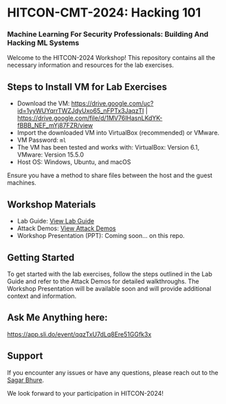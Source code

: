 # HITCON-CMT-2024: Hacking 101

### Machine Learning For Security Professionals: Building And Hacking ML Systems
Welcome to the HITCON-2024 Workshop! This repository contains all the necessary information and resources for the lab exercises.

## Steps to Install VM for Lab Exercises
- Download the VM: https://drive.google.com/uc?id=1yyWUYqrrTWZJdyUxo65_nFPTx3JaqzTI   |  https://drive.google.com/file/d/1MV76lHasnLKdYK-fBBB_NEF_mYj87FZR/view
- Import the downloaded VM into VirtualBox (recommended) or VMware.
- VM Password: `ml`
- The VM has been tested and works with: VirtualBox: Version 6.1, VMware: Version 15.5.0
- Host OS: Windows, Ubuntu, and macOS

Ensure you have a method to share files between the host and the guest machines.

## Workshop Materials
- Lab Guide: [View Lab Guide](https://drive.google.com/file/d/1Yb_5pg1FFNncsq8DP6nxmuBGxVqQdN5G/view)
- Attack Demos: [View Attack Demos](https://drive.google.com/drive/folders/1Po0XT6C5M5JGRcvinJ6ZYfZ4SdLZwh5F)
- Workshop Presentation (PPT): Coming soon... on this repo.

## Getting Started
To get started with the lab exercises, follow the steps outlined in the Lab Guide and refer to the Attack Demos for detailed walkthroughs. The Workshop Presentation will be available soon and will provide additional context and information.

## Ask Me Anything here:
https://app.sli.do/event/qqzTxU7dLq8Ere51GGfk3x

## Support
If you encounter any issues or have any questions, please reach out to the [Sagar Bhure](mailto:sagar.bhure@owasp.org). 

We look forward to your participation in HITCON-2024!



